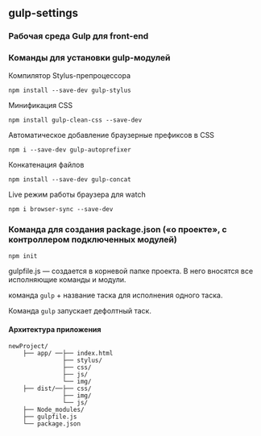 ## gulp-settings
### Рабочая среда Gulp для front-end

### Команды для установки gulp-модулей

Компилятор Stylus-препроцессора
```
npm install --save-dev gulp-stylus
```
Минификация CSS
```
npm install gulp-clean-css --save-dev
```
Автоматическое добавление браузерные префиксов в CSS
```
npm i --save-dev gulp-autoprefixer
```
Конкатенация файлов
```
npm install --save-dev gulp-concat
```
Live режим работы браузера для watch
```
npm i browser-sync --save-dev
```
### Команда для создания package.json («о проекте», с контроллером подключенных модулей)
```
npm init 
```
gulpfile.js — создается в корневой папке проекта. В него вносятся все исполняющие команды и модули.

команда ```gulp``` + название таска для исполнения одного таска.

Команда ```gulp``` запускает дефолтный таск.

#### Архитектура приложения

```
newProject/
    ├── app/ ──├── index.html
               ├── stylus/
               ├── css/
               ├── js/
               └── img/
    ├── dist/──├── css/
               ├── img/
               └── js/
    ├── Node_modules/
    ├── gulpfile.js
    └── package.json
```
